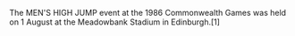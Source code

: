 The MEN'S HIGH JUMP event at the 1986 Commonwealth Games was held on 1 August at the Meadowbank Stadium in Edinburgh.[1]
